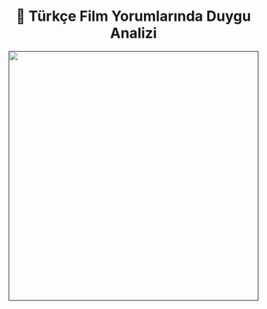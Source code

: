
<div align="center">
   <h1>📘 Türkçe Film Yorumlarında Duygu Analizi  </h1> 
</div>
<p align='center'>
<a href="">
    <img  src="https://user-images.githubusercontent.com/34273337/115793736-54bd8480-a3d5-11eb-8113-f4a6b801a1ae.PNG" width="500"></a>
 
 </p>

